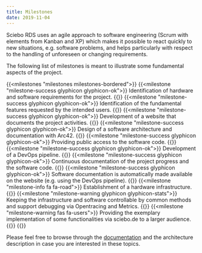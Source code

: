 ```yaml
---
title: Milestones
date: 2019-11-04
---
```


Sciebo RDS uses an agile approach to software engineering (Scrum with elements from Kanban and XP) which makes it possible to react quickly to new situations, e.g. software problems, and helps particularly with respect to the handling of unforeseen or changing requirements. 

<!--more-->

The following list of milestones is meant to illustrate some fundamental aspects of the project.

{{<milestones "milestones milestones-bordered">}}
  {{<milestone "milestone-success glyphicon glyphicon-ok">}}
    Identification of hardware and software requirements for the project.
  {{</milestone>}}
  {{<milestone "milestone-success glyphicon glyphicon-ok">}}
    Identification of the fundamental features requested by the intended users.
  {{</milestone>}}
  {{<milestone "milestone-success glyphicon glyphicon-ok">}}
    Development of a website that documents the project activities.
  {{</milestone>}}
  {{<milestone "milestone-success glyphicon glyphicon-ok">}}
    Design of a software architecture and documentation with Arc42.
  {{</milestone>}}
  {{<milestone "milestone-success glyphicon glyphicon-ok">}}
    Providing public access to the software code.
  {{</milestone>}}
  {{<milestone "milestone-success glyphicon glyphicon-ok">}}
    Development of a DevOps pipeline.
  {{</milestone>}}
  {{<milestone "milestone-success glyphicon glyphicon-ok">}}
    Continuous documentation of the project progress and the software code.
  {{</milestone>}}
  {{<milestone "milestone-success glyphicon glyphicon-ok">}}
    Software documentation is automatically made available on the website (e.g. using the DevOps pipeline).
  {{</milestone>}}
  {{<milestone "milestone-info fa fa-road">}}
    Establishment of a hardware infrastructure.
  {{</milestone>}}
  {{<milestone "milestone-warning glyphicon glyphicon-stats">}}
    Keeping the infrastructure and software controllable by common methods and support debugging via Opentracing and Metrics.
  {{</milestone>}}
  {{<milestone "milestone-warning fas fa-users">}}
    Providing the exemplary implementation of some functionalities via sciebo.de to a larger audience.
  {{</milestone>}}
{{</milestones>}}

Please feel free to browse through the [documentation](/doc/) and the architecture description in case you are interested in these topics.